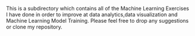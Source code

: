 This is a subdirectory which contains all of the Machine Learning Exercises I have done in order to improve at data analytics,data visualization and Machine Learning Model Training. 
Please feel free to drop any suggestions or clone my repository.

